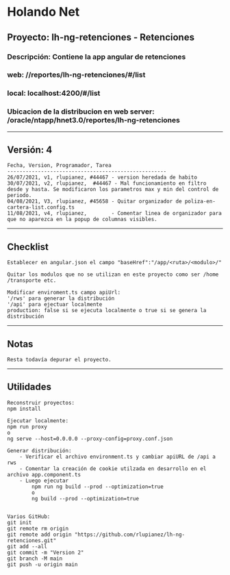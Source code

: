 # Holando Net

## Proyecto: lh-ng-retenciones - Retenciones

### Descripción: Contiene la app angular de retenciones 

### web: /<app>/reportes/lh-ng-retenciones/#/list
### local: localhost:4200/#/list
### Ubicacion de la distribucion en web server: /oracle/ntapp/hnet3.0/reportes/lh-ng-retenciones

---

## Versión: 4

```text
Fecha, Version, Programador, Tarea
----------------------------------------------------
26/07/2021, v1, rlupianez, #44467 - version heredada de habito
30/07/2021, v2, rlupianez,  #44467 - Mal funcionamiento en filtro desde y hasta. Se modificaron los parametros max y min del control de periodo.
04/08/2021, V3, rlupianez, #45658 - Quitar organizador de poliza-en-cartera-list.config.ts
11/08/2021, v4, rlupianez,        - Comentar linea de organizador para que no aparezca en la popup de columnas visibles.
```

---

## Checklist

```text
Establecer en angular.json el campo "baseHref":"/app/<ruta>/<modulo>/"

Quitar los modulos que no se utilizan en este proyecto como ser /home /transporte etc.

Modificar enviroment.ts campo apiUrl: 
'/rws' para generar la distribución
'/api' para ejectuar localmente
production: false si se ejecuta localmente o true si se genera la distribución
```

---
## Notas

```text
Resta todavía depurar el proyecto.
```

---

## Utilidades

```text
Reconstruir proyectos:
npm install

Ejecutar localmente:
npm run proxy
o
ng serve --host=0.0.0.0 --proxy-config=proxy.conf.json

Generar distribución:
    - Verificar el archivo environment.ts y cambiar apiURL de /api a rws
    - Comentar la creación de cookie utilzada en desarrollo en el archivo app.component.ts
    - Luego ejecutar
        npm run ng build --prod --optimization=true
        o
        ng build --prod --optimization=true


Varios GitHub:
git init
git remote rm origin
git remote add origin "https://github.com/rlupianez/lh-ng-retenciones.git"
git add --all
git commit -m "Version 2"
git branch -M main
git push -u origin main

```
